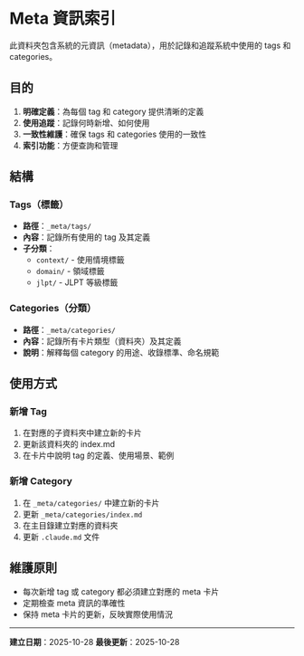 # Meta 資訊索引

此資料夾包含系統的元資訊（metadata），用於記錄和追蹤系統中使用的 tags 和 categories。

## 目的

1. **明確定義**：為每個 tag 和 category 提供清晰的定義
2. **使用追蹤**：記錄何時新增、如何使用
3. **一致性維護**：確保 tags 和 categories 使用的一致性
4. **索引功能**：方便查詢和管理

## 結構

### Tags（標籤）
- **路徑**：`_meta/tags/`
- **內容**：記錄所有使用的 tag 及其定義
- **子分類**：
  - `context/` - 使用情境標籤
  - `domain/` - 領域標籤
  - `jlpt/` - JLPT 等級標籤

### Categories（分類）
- **路徑**：`_meta/categories/`
- **內容**：記錄所有卡片類型（資料夾）及其定義
- **說明**：解釋每個 category 的用途、收錄標準、命名規範

## 使用方式

### 新增 Tag
1. 在對應的子資料夾中建立新的卡片
2. 更新該資料夾的 index.md
3. 在卡片中說明 tag 的定義、使用場景、範例

### 新增 Category
1. 在 `_meta/categories/` 中建立新的卡片
2. 更新 `_meta/categories/index.md`
3. 在主目錄建立對應的資料夾
4. 更新 `.claude.md` 文件

## 維護原則

- 每次新增 tag 或 category 都必須建立對應的 meta 卡片
- 定期檢查 meta 資訊的準確性
- 保持 meta 卡片的更新，反映實際使用情況

---

**建立日期**：2025-10-28
**最後更新**：2025-10-28
